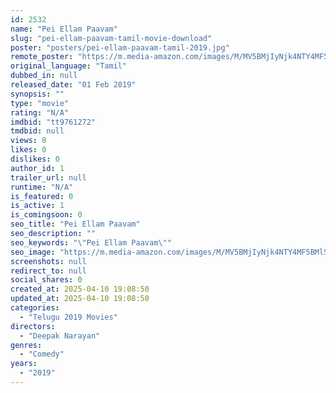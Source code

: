 ```yaml
---
id: 2532
name: "Pei Ellam Paavam"
slug: "pei-ellam-paavam-tamil-movie-download"
poster: "posters/pei-ellam-paavam-tamil-2019.jpg"
remote_poster: "https://m.media-amazon.com/images/M/MV5BMjIyNjk4NTY4MF5BMl5BanBnXkFtZTgwNjk0Nzg2NzM@._V1_SX300.jpg"
original_language: "Tamil"
dubbed_in: null
released_date: "01 Feb 2019"
synopsis: ""
type: "movie"
rating: "N/A"
imdbid: "tt9761272"
tmdbid: null
views: 0
likes: 0
dislikes: 0
author_id: 1
trailer_url: null
runtime: "N/A"
is_featured: 0
is_active: 1
is_comingsoon: 0
seo_title: "Pei Ellam Paavam"
seo_description: ""
seo_keywords: "\"Pei Ellam Paavam\""
seo_image: "https://m.media-amazon.com/images/M/MV5BMjIyNjk4NTY4MF5BMl5BanBnXkFtZTgwNjk0Nzg2NzM@._V1_SX300.jpg"
screenshots: null
redirect_to: null
social_shares: 0
created_at: 2025-04-10 19:08:50
updated_at: 2025-04-10 19:08:50
categories:
  - "Telugu 2019 Movies"
directors:
  - "Deepak Narayan"
genres:
  - "Comedy"
years:
  - "2019"
---
```

